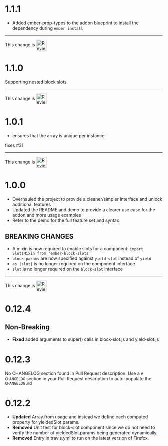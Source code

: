 # 1.1.1

- Added ember-prop-types to the addon blueprint to install the dependency during `ember install`

<!-- Reviewable:start -->
---
This change is [<img src="https://reviewable.io/review_button.svg" height="34" align="absmiddle" alt="Reviewable"/>](https://reviewable.io/reviews/ciena-blueplanet/ember-block-slots/36)
<!-- Reviewable:end -->


# 1.1.0

Supporting nested block slots

<!-- Reviewable:start -->
---
This change is [<img src="https://reviewable.io/review_button.svg" height="34" align="absmiddle" alt="Reviewable"/>](https://reviewable.io/reviews/ciena-blueplanet/ember-block-slots/34)
<!-- Reviewable:end -->


# 1.0.1

- ensures that the array is unique per instance

fixes #31

<!-- Reviewable:start -->
---
This change is [<img src="https://reviewable.io/review_button.svg" height="34" align="absmiddle" alt="Reviewable"/>](https://reviewable.io/reviews/ciena-blueplanet/ember-block-slots/32)
<!-- Reviewable:end -->


# 1.0.0

- Overhauled the project to provide a cleaner/simpler interface and unlock additional features
- Updated the README and demo to provide a clearer use case for the addon and more usage examples
- Refer to the demo for the full feature set and syntax

## BREAKING CHANGES

- A mixin is now required to enable slots for a component: `import SlotsMixin from 'ember-block-slots`
- `block-params` are now specified against `yield-slot` instead of `yield`
- `as |slot|` is no longer required on the component interface
- `slot` is no longer required on the `block-slot` interface

<!-- Reviewable:start -->
---
This change is [<img src="https://reviewable.io/review_button.svg" height="34" align="absmiddle" alt="Reviewable"/>](https://reviewable.io/reviews/ciena-blueplanet/ember-block-slots/29)
<!-- Reviewable:end -->


# 0.12.4

## Non-Breaking

* **Fixed** added arguments to super() calls in block-slot.js and yield-slot.js

# 0.12.3
No CHANGELOG section found in Pull Request description.
Use a `# CHANGELOG` section in your Pull Request description to auto-populate the `CHANGELOG.md`

# 0.12.2

* **Updated** Array.from usage and instead we define each computed property for yieldedSlot.params.
* **Removed** Unit test for block-slot component since we do not need to verify the number of yieldedSlot.params being generated dynamically.
* **Removed** Entry in travis.yml to run on the latest version of Firefox.
